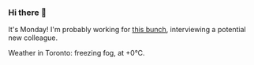 ### Hi there :wave:

It's Monday! I'm probably working for [this bunch](https://github.com/kohofinancial), interviewing a potential new colleague.

Weather in Toronto: freezing fog, at +0°C.
